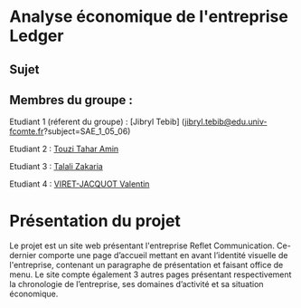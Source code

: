 
# Analyse économique de l'entreprise Ledger

## Sujet

## Membres du groupe :
Etudiant 1 (réferent du groupe) : [Jibryl Tebib] (jibryl.tebib@edu.univ-fcomte.fr?subject=SAE_1_05_06)


Etudiant 2 : [Touzi Tahar Amin](tahar-amin.touzi@edu.univ-fcomte.fr?subject=SAE_1_05_06)


Etudiant 3 : [Talali Zakaria](mailto:yahia.kherza@edu.univ-fcomte.fr?subject=SAE_1_05_06)


Etudiant 4 : [VIRET-JACQUOT Valentin](mailto:valentin.viret-jacquot@edu.univ-fcomte.fr?subject=SAE_1_05_06)

# Présentation du projet

Le projet est un site web présentant l'entreprise Reflet Communication. Ce-dernier comporte 
une page d’accueil mettant en avant l’identité visuelle de l'entreprise, contenant un 
paragraphe de présentation et faisant office de menu.
Le site compte également 3 autres pages présentant respectivement la chronologie de
l’entreprise, ses domaines d’activité et sa situation économique.
